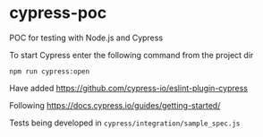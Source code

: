 # cypress-poc
POC for testing with Node.js and Cypress 

To start Cypress enter the following command from the project dir
```
npm run cypress:open
```

Have added https://github.com/cypress-io/eslint-plugin-cypress

Following https://docs.cypress.io/guides/getting-started/

Tests being developed in `cypress/integration/sample_spec.js`